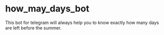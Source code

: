 # how_may_days_bot
This bot for telegram will always help you to know exactly how many days are left before the summer.
